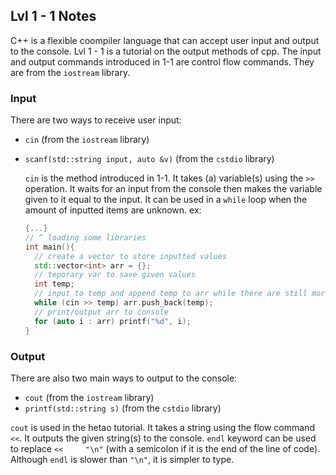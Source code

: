 ## Lvl 1 - 1 Notes

  C++ is a flexible coompiler language that can accept user input and output to the console. Lvl 1 - 1 is a tutorial on the output methods of cpp. The input and output commands introduced in 1-1 are control flow commands. They are from the `iostream` library. 
  
 ### Input
 
  There are two ways to receive user input:
- `cin` (from the `iostream` library)
- `scanf(std::string input, auto &v)` (from the `cstdio` library)
    
    `cin` is the method introduced in 1-1. It takes (a) variable(s) using the `>>` operation. It waits for an input from the console then makes the variable given to it equal to the input. It can be used in a `while` loop when the amount of inputted items are unknown. ex:
  ```cpp
  {...}
  // ^ loading some libraries
  int main(){
    // create a vector to store inputted values
    std::vector<int> arr = {};
    // teporary var to save given values
    int temp;
    // input to temp and append temp to arr while there are still more items
    while (cin >> temp) arr.push_back(temp);
    // print/output arr to console
    for (auto i : arr) printf("%d", i);
  }
  ```
### Output
  
There are also two main ways to output to the console:
 - `cout` (from the `iostream` library)
 - `printf(std::string s)` (from the `cstdio` library)

`cout` is used in the hetao tutorial. It takes a string using the flow command `<<`. It outputs the given string(s) to the console. `endl` keyword can be used to replace ``<<     "\n"`` (with a semicolon if it is the end of the line of code). Although `endl` is slower than `"\n"`, it is simpler to type. 
